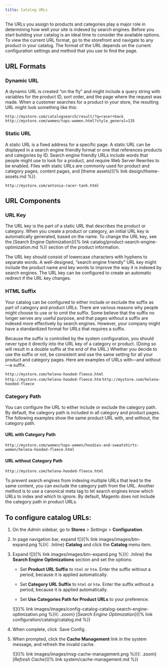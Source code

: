 ```yaml
---
title: Catalog URLs
---
```


The URLs you assign to products and categories play a major role in determining how well your site is indexed by search engines. Before you start building your catalog is an ideal time to consider the available options. To view the current URL format, go to the storefront and navigate to any product in your catalog. The format of the URL depends on the current configuration settings and method that you use to find the page.

## URL Formats

### Dynamic URL

A dynamic URL is created “on the fly” and might include a query string with variables for the product ID, sort order, and the page where the request was made. When a customer searches for a product in your store, the resulting URL might look something like this:

`http://mystore.com/catalogsearch/result/?q=racer+back`
`http://mystore.com/women/tops-women.html?style_general=135`

### Static URL

A static URL is a fixed address for a specific page. A static URL can be displayed in a search engine friendly format or one that references products and categories by ID. Search engine friendly URLs include words that people might use to look for a product, and require Web Server Rewrites to be enabled. Files with static URLs are commonly used for product and category pages, content pages, and [theme assets]({% link design/theme-assets.md %}).

`http://mystore.com/antonia-racer-tank.html`

## URL Components

### URL Key

The URL key is the part of a static URL that describes the product or category. When you create a product or category, an initial URL key is automatically generated, based on the name. To change the URL key, see the [Search Engine Optimization]({% link catalog/product-search-engine-optimization.md %}) section of the product information.

The URL key should consist of lowercase characters with hyphens to separate words. A well-designed, “search engine friendly” URL key might include the product name and key words to improve the way it is indexed by search engines. The URL key can be configured to create an automatic redirect if the URL key changes.

### HTML Suffix

Your catalog can be configured to either include or exclude the suffix as part of category and product URLs. There are various reasons why people might choose to use or to omit the suffix. Some believe that the suffix no longer serves any useful purpose, and that pages without a suffix are indexed more effectively by search engines. However, your company might have a standardized format for URLs that requires a suffix.

Because the suffix is controlled by the system configuration, you should never type it directly into the URL key of a category or product. (Doing so will result in a double suffix at the end of the URL.) Whether you decide to use the suffix or not, be consistent and use the same setting for all your product and category pages. Here are examples of URLs with—and without—a suffix.

`http://mystore.com/helena-hooded-fleece.html`
`http://mystore.com/helena-hooded-fleece.htm`
`http://mystore.com/helena-hooded-fleece`

### Category Path

You can configure the URL to either include or exclude the category path. By default, the category path is included in all category and product pages. The following examples show the same product URL with, and without, the category path.

#### URL with Category Path
  
`http://mystore.com/women/tops-women/hoodies-and-sweatshirts-women/helena-hooded-fleece.html`
  
#### URL without Category Path
  
`http://mystore.com/helena-hooded-fleece.html`

To prevent search engines from indexing multiple URLs that lead to the same content, you can exclude the category path from the URL. Another method is to use a canonical meta tag to let search engines know which URLs to index and which to ignore. By default, Magento does not include the category path in product URLs.

## To configure catalog URLs:

1. On the _Admin_ sidebar, go to **Stores** > _Settings_ > **Configuration**.

1. In page navigation bar, expand ![]({% link images/images/btn-expand.png %}){: .Inline} **Catalog** and click the **Catalog** menu item.

1. Expand ![]({% link images/images/btn-expand.png %}){: .Inline} the **Search Engine Optimizations** section and set the options:

   - Set **Product URL Suffix** to `html` or `htm`. Enter the suffix without a period, because it is applied automatically.

   - Set **Category URL Suffix** to `html` or `htm`. Enter the suffix without a period, because it is applied automatically.

   - Set **Use Categories Path for Product URLs** to your preference.

   ![]({% link images/images/config-catalog-catalog-search-engine-optimization.png %}){: .zoom}
   [_Search Engine Optimization_]({% link configuration/catalog/catalog.md %})

1. When complete, click <span class="btn"> Save Config </span>.

1. When prompted, click the **Cache Management** link in the system message, and refresh the invalid cache.

   ![]({% link images/images/msg-cache-management.png %}){: .zoom}
   [_Refresh Cache_]({% link system/cache-management.md %})

